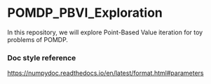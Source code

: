 # POMDP_PBVI_Exploration

In this repository, we will explore Point-Based Value iteration for toy problems of POMDP.

### Doc style reference
https://numpydoc.readthedocs.io/en/latest/format.html#parameters